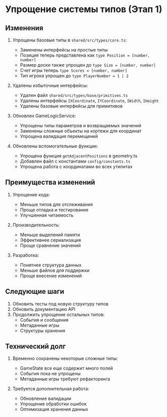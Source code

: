 # Упрощение системы типов (Этап 1)

## Изменения

1. Упрощены базовые типы в `shared/src/types/core.ts`:
   - Заменены интерфейсы на простые типы
   - Позиция теперь представлена как `type Position = [number, number]`
   - Размер доски также упрощен до `type Size = [number, number]`
   - Счет игры теперь `type Scores = [number, number]`
   - Тип игрока упрощен до `type PlayerNumber = 1 | 2`

2. Удалены избыточные интерфейсы:
   - Удален файл `shared/src/types/base/primitives.ts`
   - Удалены интерфейсы `IXCoordinate`, `IYCoordinate`, `IWidth`, `IHeight`
   - Удалены базовые интерфейсы для примитивов

3. Обновлен GameLogicService:
   - Упрощены типы параметров и возвращаемых значений
   - Заменены сложные объекты на кортежи для координат
   - Упрощена валидация перемещений

4. Обновлены вспомогательные функции:
   - Упрощена функция `getAdjacentPositions` в geometry.ts
   - Добавлен файл с константами `config/constants.ts`
   - Упрощена работа с координатами во всех утилитах

## Преимущества изменений

1. Упрощение кода:
   - Меньше типов для отслеживания
   - Проще отладка и тестирование
   - Улучшенная читаемость

2. Производительность:
   - Меньше выделений памяти
   - Эффективнее сериализация
   - Проще сравнение значений

3. Разработка:
   - Понятнее структура данных
   - Меньше файлов для поддержки
   - Проще внесение изменений

## Следующие шаги

1. Обновить тесты под новую структуру типов
2. Обновить документацию API
3. Продолжить упрощение остальных типов:
   - События и сообщения
   - Метаданные игры
   - Структуры хранения

## Технический долг

1. Временно сохранены некоторые сложные типы:
   - GameState все еще содержит много полей
   - События пока не упрощены
   - Метаданные игры требуют рефакторинга

2. Требуется дополнительная работа:
   - Обновление валидации
   - Упрощение обработки ошибок
   - Оптимизация хранения данных